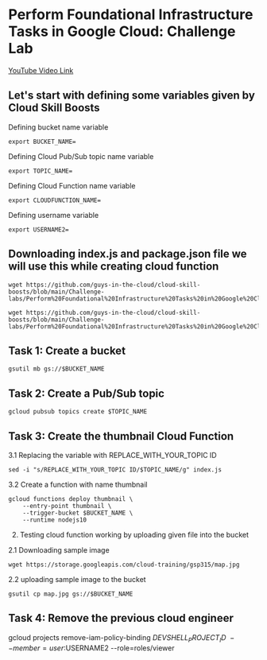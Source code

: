 # Perform Foundational Infrastructure Tasks in Google Cloud: Challenge Lab

[YouTube Video Link](https://youtu.be/ZdZ3SiarZrs)

## Let's start with defining some variables given by Cloud Skill Boosts

Defining bucket name variable
```
export BUCKET_NAME=
```
Defining Cloud Pub/Sub topic name variable
```
export TOPIC_NAME=
```
Defining Cloud Function name variable
```
export CLOUDFUNCTION_NAME=
```
Defining username variable
```
export USERNAME2=
```

## Downloading index.js and package.json file we will use this while creating cloud function 

```
wget https://github.com/guys-in-the-cloud/cloud-skill-boosts/blob/main/Challenge-labs/Perform%20Foundational%20Infrastructure%20Tasks%20in%20Google%20Cloud:%20Challenge%20Lab/index.js

wget https://github.com/guys-in-the-cloud/cloud-skill-boosts/blob/main/Challenge-labs/Perform%20Foundational%20Infrastructure%20Tasks%20in%20Google%20Cloud:%20Challenge%20Lab/package.json

```

## Task 1: Create a bucket

```
gsutil mb gs://$BUCKET_NAME
```
## Task 2: Create a Pub/Sub topic

```
gcloud pubsub topics create $TOPIC_NAME
```

## Task 3: Create the thumbnail Cloud Function

3.1 Replacing the variable with REPLACE_WITH_YOUR_TOPIC ID 
```
sed -i "s/REPLACE_WITH_YOUR_TOPIC ID/$TOPIC_NAME/g" index.js
```
3.2 Create a function with name thumbnail
```
gcloud functions deploy thumbnail \
    --entry-point thumbnail \
    --trigger-bucket $BUCKET_NAME \
    --runtime nodejs10
```
2. Testing cloud function working by uploading given file into the bucket 

2.1 Downloading sample image
```
wget https://storage.googleapis.com/cloud-training/gsp315/map.jpg
```
2.2 uploading sample image to the bucket
```
gsutil cp map.jpg gs://$BUCKET_NAME
```
## Task 4: Remove the previous cloud engineer

gcloud projects remove-iam-policy-binding $DEVSHELL_PROJECT_ID \
    --member=user:$USERNAME2 --role=roles/viewer
